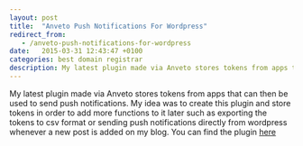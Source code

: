 ```yaml
---
layout: post
title:  "Anveto Push Notifications For Wordpress"
redirect_from:
   - /anveto-push-notifications-for-wordpress
date:   2015-03-31 12:43:47 +0100
categories: best domain registrar
description: My latest plugin made via Anveto stores tokens from apps that can then be used to send push notifications. My idea was to create this plugin and store...
---
```


My latest plugin made via Anveto stores tokens from apps that can then be used to send push notifications. My idea was to create this plugin and store tokens in order to add more functions to it later such as exporting the tokens to csv format or sending push notifications directly from wordpress whenever a new post is added on my blog. You can find the plugin [here](http://markustenghamn.com/wordpress-plugins/anveto-push-notifications "Anveto Push Notifications")